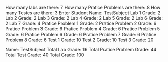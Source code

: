 How many labs are there: 7
How many Pratice Problems are there: 8
How many Testes are there: 3
Enter Student Name: TestSubject
Lab 1 Grade: 2
Lab 2 Grade: 2
Lab 3 Grade: 2
Lab 4 Grade: 2
Lab 5 Grade: 2
Lab 6 Grade: 2
Lab 7 Grade: 4
Pratice Problem 1 Grade: 2
Pratice Problem 2 Grade: 6
Pratice Problem 3 Grade: 6
Pratice Problem 4 Grade: 6
Pratice Problem 5 Grade: 6
Pratice Problem 6 Grade: 6
Pratice Problem 7 Grade: 6
Pratice Problem 8 Grade: 6
Test 1 Grade: 10
Test 2 Grade: 10
Test 3 Grade: 20

Name: TestSubject
Total Lab Grade: 16
Total Pratice Problem Grade: 44
Total Test Grade: 40
Total Grade: 100